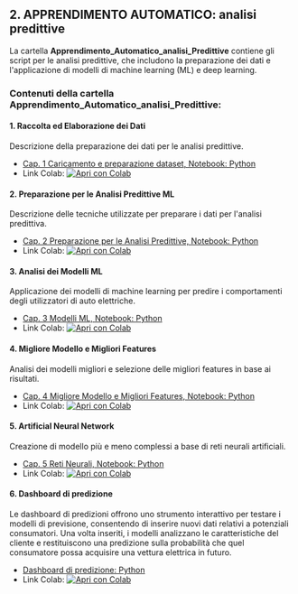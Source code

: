
## **2. APPRENDIMENTO AUTOMATICO:** analisi predittive

La cartella **Apprendimento_Automatico_analisi_Predittive** contiene gli script per le analisi predittive, che includono la preparazione dei dati e l'applicazione di modelli di machine learning (ML) e deep learning.

### **Contenuti della cartella Apprendimento_Automatico_analisi_Predittive:**

#### 1. Raccolta ed Elaborazione dei Dati
Descrizione della preparazione dei dati per le analisi predittive.

- [Cap. 1 Caricamento e preparazione dataset, Notebook: Python](Apprendimento_Automatico_analisi_predittive/Apprendimento_Automatico(ML_e_DL).ipynb)
- Link Colab: [![Apri con Colab](https://colab.research.google.com/assets/colab-badge.svg)](https://drive.google.com/file/d/1HAzHywdEYMXUam888JsdAmGZRZmNiSH1/view?usp=sharing)

#### 2. Preparazione per le Analisi Predittive ML
Descrizione delle tecniche utilizzate per preparare i dati per l'analisi predittiva.

- [Cap. 2 Preparazione per le Analisi Predittive, Notebook: Python](Apprendimento_Automatico_analisi_predittive/Apprendimento_Automatico(ML_e_DL).ipynb)
- Link Colab: [![Apri con Colab](https://colab.research.google.com/assets/colab-badge.svg)](https://drive.google.com/file/d/1HAzHywdEYMXUam888JsdAmGZRZmNiSH1/view?usp=sharing)

#### 3. Analisi dei Modelli ML
Applicazione dei modelli di machine learning per predire i comportamenti degli utilizzatori di auto elettriche.

- [Cap. 3 Modelli ML, Notebook: Python](Apprendimento_Automatico_analisi_predittive/Apprendimento_Automatico(ML_e_DL).ipynb)
- Link Colab: [![Apri con Colab](https://colab.research.google.com/assets/colab-badge.svg)](https://drive.google.com/file/d/1HAzHywdEYMXUam888JsdAmGZRZmNiSH1/view?usp=sharing)

#### 4. Migliore Modello e Migliori Features
Analisi dei modelli migliori e selezione delle migliori features in base ai risultati.

- [Cap. 4 Migliore Modello e Migliori Features, Notebook: Python](Apprendimento_Automatico_analisi_predittive/Apprendimento_Automatico(ML_e_DL).ipynb)
- Link Colab: [![Apri con Colab](https://colab.research.google.com/assets/colab-badge.svg)](https://drive.google.com/file/d/1HAzHywdEYMXUam888JsdAmGZRZmNiSH1/view?usp=sharing)

#### 5. Artificial Neural Network
Creazione di modello più e meno complessi a base di reti neurali artificiali.

- [Cap. 5 Reti Neurali, Notebook: Python](Apprendimento_Automatico_analisi_predittive/Apprendimento_Automatico(ML_e_DL).ipynb)
- Link Colab: [![Apri con Colab](https://colab.research.google.com/assets/colab-badge.svg)](https://drive.google.com/file/d/1HAzHywdEYMXUam888JsdAmGZRZmNiSH1/view?usp=sharing)

#### 6. Dashboard di predizione
Le dashboard di predizioni offrono uno strumento interattivo per testare i modelli di previsione, consentendo di inserire nuovi dati relativi a potenziali consumatori. Una volta inseriti, i modelli analizzano le caratteristiche del cliente e restituiscono una predizione sulla probabilità che quel consumatore possa acquisire una vettura elettrica in futuro.

- [Dashboard di predizione: Python](Apprendimento_Automatico_analisi_predittive/Dashboard_di_Predizione.ipynb)
- Link Colab: [![Apri con Colab](https://colab.research.google.com/assets/colab-badge.svg)](https://drive.google.com/file/d/1hmreiqoanLHRvS9VwairauEKCfJY3der/view?usp=sharing) 


